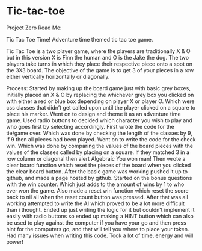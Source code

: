 # Tic-tac-toe
Project Zero
Read Me:

Tic Tac Toe Time! Adventure time themed tic tac toe game.

Tic Tac Toe is a two player game, where the players are traditionally X & O but in this version X is Finn the human and O is the Jake the dog. The two players take turns in which they place their respective piece onto a spot on the 3X3 board. The objective of the game is to get 3 of your pieces in a row either vertically horizontally or diagonally.

Process:
Started by making up the board game just with basic grey boxes, initially placed an X & O by replacing the whichever grey box you clicked on with either a red or blue box depending on player X or player O. Which were css classes that didn’t get called upon until the player clicked on a square to place his marker.
Went on to design and theme it as an adventure time game. 
Used radio buttons to decided which character you wish to play and who goes first by selecting accordingly. 
First wrote the code for the tie/game over. Which was done by checking the length of the classes by 9, if 9 then all pieces had been played. 
Went on to write the code for the check win. Which was done by comparing the values of the board pieces with the values of the classes called by placing on a square. If they matched 3 in a row column or diagonal then alert Algebraic You won man! Then wrote a clear board function which reset the pieces of the board when you clicked the clear board button.
After the basic game was working pushed it up to github, and made a page hosted by github. 
Started on the bonus questions with the win counter. Which just adds to the amount of wins by 1 to who ever won the game. 
Also made a reset win function which reset the score back to nil all when the reset count button was pressed.
After that was all working attempted to write the AI which proved to be a lot more difficult than i thought. Ended up just writing the logic for it but couldn’t implement it easily with radio buttons so ended up making a HINT button which can also be used to play against the computer if you have your go and then press hint for the computers go, and that will tell you where to place your token.
Had many issues when writing this code. Took a lot of time, energy and will power!
